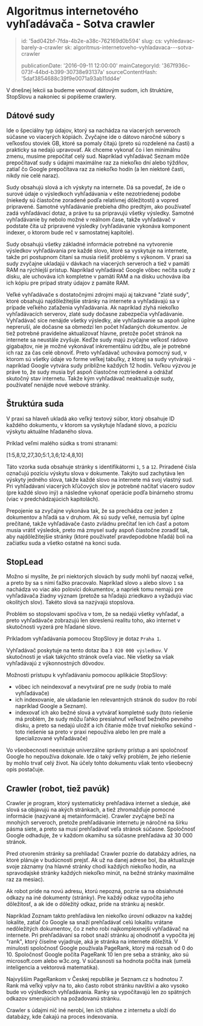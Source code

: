 Algoritmus internetového vyhľadávača - Sotva crawler
====================================================

> id: '5ad042bf-7fda-4b2e-a38c-762169d0b594'
> slug:
> 	cs: vyhledavac-barely-a-crawler
> 	sk: algoritmus-internetoveho-vyhladavaca---sotva-crawler
> 
> publicationDate: '2016-09-11 12:00:00'
> mainCategoryId: '367f936c-073f-44bd-b399-30738e93137a'
> sourceContentHash: '5daf3854688c39f9e0071a93ab11dd4e'

V dnešnej lekcii sa budeme venovať dátovým sudom, ich štruktúre, StopSlovu a nakoniec si popíšeme crawlery.

Dátové sudy
-------------

Ide o špeciálny typ údajov, ktorý sa nachádza na viacerých serveroch súčasne vo viacerých kópiách. Zvyčajne ide o dátovo náročné súbory s veľkosťou stoviek GB, ktoré sa pomaly čítajú (preto sú rozdelené na časti) a prakticky sa nedajú upravovať. Ak chceme vykonať čo i len minimálnu zmenu, musíme prepočítať celý sud. Napríklad vyhľadávač Seznam môže prepočítavať sudy s údajmi maximálne raz za niekoľko dní alebo týždňov, zatiaľ čo Google prepočítava raz za niekoľko hodín (a len niektoré časti, nikdy nie celé naraz).

Sudy obsahujú slová a ich výskyty na internete. Dá sa povedať, že ide o surové údaje o výsledkoch vyhľadávania v ešte nezotriedenej podobe (niekedy sú čiastočne zoradené podľa relatívnej dôležitosti) a vopred pripravené. Samotné vyhľadávanie prebieha dlho predtým, ako používateľ zadá vyhľadávací dotaz, a práve tu sa pripravujú všetky výsledky. Samotné vyhľadávanie by nebolo možné v reálnom čase, takže vyhľadávač v podstate číta už pripravené výsledky (vyhľadávanie vykonáva komponent indexer, o ktorom bude reč v samostatnej kapitole).

Sudy obsahujú všetky základné informácie potrebné na vytvorenie výsledkov vyhľadávania pre každé slovo, ktoré sa vyskytuje na internete, takže pri postupnom čítaní sa musia riešiť problémy s výkonom. V praxi sa sudy zvyčajne ukladajú v dávkach na viacerých serveroch a tiež v pamäti RAM na rýchlejší prístup. Napríklad vyhľadávač Google vôbec nečíta sudy z disku, ale uchováva ich kompletne v pamäti RAM a na disku uchováva iba ich kópiu pre prípad straty údajov z pamäte RAM.

Veľké vyhľadávače s dostatočnými zdrojmi majú aj takzvané "zlaté sudy", ktoré obsahujú najdôležitejšie stránky na internete a vyhľadávajú sa v prípade veľkého zaťaženia vyhľadávania. Ak napríklad zlyhá niekoľko vyhľadávacích serverov, zlaté sudy dočasne zabezpečia vyhľadávanie. Vyhľadávač síce nenájde všetky výsledky, ale vyhľadávanie sa aspoň úplne nepreruší, ale dočasne sa obmedzí len počet hľadaných dokumentov. Je tiež potrebné pravidelne aktualizovať hlavne, pretože počet stránok na internete sa neustále zvyšuje. Keďže sudy majú zvyčajne veľkosť rádovo gigabajtov, nie je možné vykonávať inkrementálnu údržbu, ale je potrebné ich raz za čas celé obnoviť. Preto vyhľadávač uchováva pomocný sud, v ktorom sú všetky údaje vo forme veľkej tabuľky, z ktorej sa sudy vytvárajú - napríklad Google vytvára sudy približne každých 12 hodín. Veľkou výzvou je práve to, že sudy musia byť aspoň čiastočne roztriedené a odrážať skutočný stav internetu. Takže kým vyhľadávač neaktualizuje sudy, používateľ nenájde nové webové stránky.

Štruktúra suda
----------------

V praxi sa hlaveň ukladá ako veľký textový súbor, ktorý obsahuje ID každého dokumentu, v ktorom sa vyskytuje hľadané slovo, a pozíciu výskytu aktuálne hľadaného slova.

Príklad veľmi malého súdka s tromi stranami:

[1:5,8,12,27,30;5:1,3,6;12:4,8,10]

Táto vzorka suda obsahuje stránky s identifikátormi `1`, `5` a `12`. Priradené čísla označujú pozíciu výskytu slova v dokumente. Takýto sud zachytáva len výskyty jedného slova, takže každé slovo na internete má svoj vlastný sud. Pri vyhľadávaní viacerých kľúčových slov je potrebné načítať viacero sudov (pre každé slovo iný) a následne vykonať operácie podľa binárneho stromu (viac v predchádzajúcich kapitolách).

Prepojenie sa zvyčajne vykonáva tak, že sa prechádza cez jeden z dokumentov a hľadá sa v druhom. Ak sú sudy veľké, nemusia byť úplne prečítané, takže vyhľadávače často zvládnu prečítať len ich časť a potom musia vrátiť výsledok, preto má zmysel sudy aspoň čiastočne zoradiť tak, aby najdôležitejšie stránky (ktoré používateľ pravdepodobne hľadá) boli na začiatku suda a všetko ostatné na konci suda.

StopLead
---------

Možno si myslíte, že pri niektorých slovách by sudy mohli byť naozaj veľké, a preto by sa s nimi ťažko pracovalo. Napríklad slovo `a` alebo slovo `1` sa nachádza vo viac ako polovici dokumentov, a napriek tomu nemajú pre vyhľadávača žiadny význam (pretože sa hľadajú zriedkavo a vyžadujú viac okolitých slov). Takéto slová sa nazývajú stopslova.

Problém so stopslovami spočíva v tom, že sa nedajú všetky vyhľadať, a preto vyhľadávače zobrazujú len skreslenú realitu toho, ako internet v skutočnosti vyzerá pre hľadané slovo.

Príkladom vyhľadávania pomocou StopSlovy je dotaz `Praha 1`.

Vyhľadávač poskytuje na tento dotaz iba `3 020 000 výsledkov`. V skutočnosti je však takýchto stránok oveľa viac. Nie všetky sa však vyhľadávajú z výkonnostných dôvodov.

Možnosti prístupu k vyhľadávaniu pomocou aplikácie StopSlovy:

- vôbec ich neindexovať a nevytvárať pre ne sudy (robia to malé vyhľadávače)
- ich indexovanie, ale ukladanie len relevantných stránok do sudov (to robí napríklad Google a Seznam).
- indexovať ich ako bežné slová a vytvárať kompletné sudy (toto riešenie má problém, že sudy môžu ľahko presiahnuť veľkosť bežného pevného disku, a preto sa nedajú uložiť a ich čítanie môže trvať niekoľko sekúnd - toto riešenie sa preto v praxi nepoužíva alebo len pre malé a špecializované vyhľadávače)

Vo všeobecnosti neexistuje univerzálne správny prístup a ani spoločnosť Google ho nepoužíva dokonale. Ide o taký veľký problém, že jeho riešenie by mohlo trvať celý život. Na účely tohto dokumentu však tento všeobecný opis postačuje.

Crawler (robot, tiež pavúk)
---------------------------

Crawler je program, ktorý systematicky prehľadáva internet a sleduje, aké slová sa objavujú na akých stránkach, a tiež zhromažďuje pomocné informácie (nazývané aj metainformácie). Crawler zvyčajne beží na mnohých serveroch, pretože prehľadávanie internetu je náročné na šírku pásma siete, a preto sa musí prehľadávať veľa stránok súčasne. Spoločnosť Google odhaduje, že v každom okamihu sa súčasne prehľadáva až 30 000 stránok.

Pred otvorením stránky sa prehliadač Crawler pozrie do databázy adries, na ktoré plánuje v budúcnosti prejsť. Ak už na danej adrese bol, iba aktualizuje svoje záznamy (na hlavné stránky chodí každých niekoľko hodín, na spravodajské stránky každých niekoľko minút, na bežné stránky maximálne raz za mesiac).

Ak robot príde na novú adresu, ktorú nepozná, pozrie sa na obsiahnuté odkazy na iné dokumenty (stránky). Pre každý odkaz vypočíta jeho dôležitosť, a ak ide o dôležitý odkaz, príde na stránku aj neskôr.

Napríklad Zoznam takto prehľadáva len niekoľko úrovní odkazov na každej lokalite, zatiaľ čo Google sa snaží prehľadávať celú lokalitu vrátane nedôležitých dokumentov, čo z neho robí najkomplexnejší vyhľadávač na internete.
Pri prehľadávaní sa robot snaží stránku aj ohodnotiť a vypočíta jej "rank", ktorý číselne vyjadruje, aká je stránka na internete dôležitá. V minulosti spoločnosť Google používala PageRank, ktorý má rozsah od 0 do 10. Spoločnosť Google počíta PageRank 10 len pre seba a stránky, ako sú microsoft.com alebo w3c.org. V súčasnosti sa hodnota počíta inak (umelá inteligencia a vektorová matematika).

Najvyšším PageRankom v Českej republike je Seznam.cz s hodnotou 7. Rank má veľký vplyv na to, ako často robot stránku navštívi a ako vysoko bude vo výsledkoch vyhľadávania. Ranky sa vypočítavajú len zo spätných odkazov smerujúcich na požadovanú stránku.

Crawler s údajmi nič iné nerobí, len ich stiahne z internetu a uloží do databázy, kde čakajú na proces indexovania.

